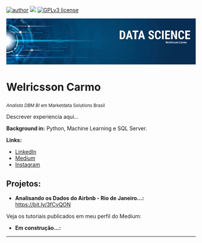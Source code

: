 [![author](https://img.shields.io/badge/author-welricsson-red.svg)](https://www.linkedin.com/in/welricsson/) [![](https://img.shields.io/badge/python-3.7+-blue.svg)](https://www.python.org/downloads/release/python-365/) [![GPLv3 license](https://img.shields.io/badge/License-GPLv3-blue.svg)](http://perso.crans.org/besson/LICENSE.html) 

<p align="center">
  <img src="banner.png" >
</p>

# Welricsson Carmo
<sub>*Analista DBM BI* em Marketdata Solutions Brasil</sub>

Descrever experiencia aqui...


**Background in:** Python, Machine Learning e SQL Server.

**Links:**
* [LinkedIn](https://www.linkedin.com/in/welricsson/)
* [Medium](https://medium.com/@welricsson)
* [Instagram](https://www.instagram.com/welricsson/)

## Projetos:

* **Analisando os Dados do Airbnb - Rio de Janeiro...:** https://bit.ly/3fCvQON

Veja os tutoriais publicados em meu perfil do Medium:

* **Em construção...:**

---




